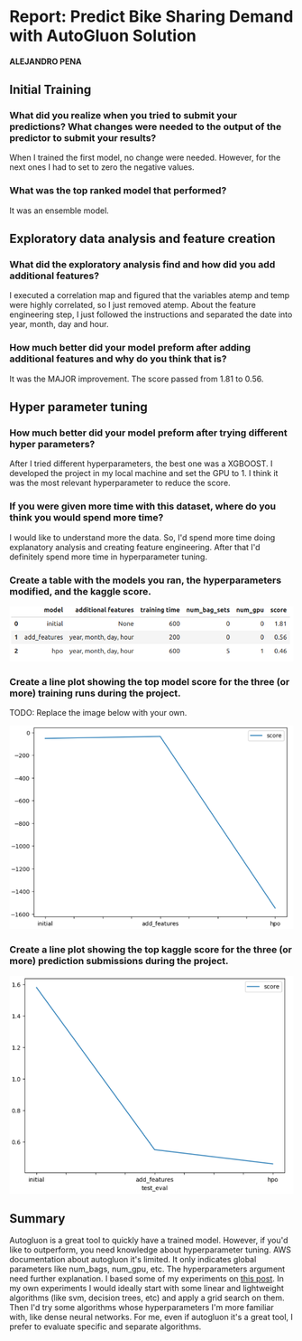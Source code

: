# Report: Predict Bike Sharing Demand with AutoGluon Solution
#### ALEJANDRO PENA

## Initial Training
### What did you realize when you tried to submit your predictions? What changes were needed to the output of the predictor to submit your results?
When I trained the first model, no change were needed. However, for the next ones I had to set to zero the negative values.

### What was the top ranked model that performed?
It was an ensemble model. 

## Exploratory data analysis and feature creation
### What did the exploratory analysis find and how did you add additional features?
I executed a correlation map and figured that the variables atemp and temp were highly correlated, so I just removed atemp.
About the feature engineering step, I just followed the instructions and separated the date into year, month, day and hour.

### How much better did your model preform after adding additional features and why do you think that is?
It was the MAJOR improvement. The score passed from 1.81 to 0.56.

## Hyper parameter tuning
### How much better did your model preform after trying different hyper parameters?
After I tried different hyperparameters, the best one was a XGBOOST. I developed the project in my local machine and set the GPU to 1. I think it was the most relevant hyperparameter to reduce the score.

### If you were given more time with this dataset, where do you think you would spend more time?
I would like to understand more the data. So, I'd spend more time doing explanatory analysis and creating feature engineering.
After that I'd definitely spend more time in hyperparameter tuning.

### Create a table with the models you ran, the hyperparameters modified, and the kaggle score.
![table_hpo.png](img/table_hpo.png)

### Create a line plot showing the top model score for the three (or more) training runs during the project.

TODO: Replace the image below with your own.

![model_train_score.png](img/model_train_score.png)

### Create a line plot showing the top kaggle score for the three (or more) prediction submissions during the project.

![model_test_score.png](img/model_test_score.png)

## Summary
Autogluon is a great tool to quickly have a trained model. 
However, if you'd like to outperform, you need knowledge about hyperparameter tuning.
AWS documentation about autogluon it's limited. It only indicates global parameters like num_bags, num_gpu, etc. 
The hyperparameters argument need further explanation. I based some of my experiments on [this post](https://www.kaggle.com/code/crained/autogluon-automl-tuned-tps0822).
In my own experiments I would ideally start with some linear and lightweight algorithms (like svm, decision trees, etc) and apply a grid search on them. 
Then I'd try some algorithms whose hyperparameters I'm more familiar with, like dense neural networks.
For me, even if autogluon it's a great tool, I prefer to evaluate specific and separate algorithms.
